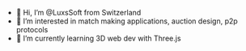 - 👋 Hi, I’m @LuxsSoft from Switzerland
- 👀 I’m interested in match making applications, auction design, p2p protocols
- 🌱 I’m currently learning 3D web dev with Three.js

<!---
LuxsSoft/LuxsSoft is a ✨ special ✨ repository because its `README.md` (this file) appears on your GitHub profile.
You can click the Preview link to take a look at your changes.
--->
